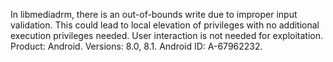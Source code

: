 In libmediadrm, there is an out-of-bounds write due to improper input validation. This could lead to local elevation of privileges with no additional execution privileges needed. User interaction is not needed for exploitation. Product: Android. Versions: 8.0, 8.1. Android ID: A-67962232.